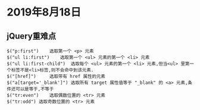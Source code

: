 # 2019年8月18日

## jQuery重难点

    $("p:first")    选取第一个 <p> 元素  
    $("ul li:first")    选取第一个 <ul> 元素的第一个 <li> 元素  
    $("ul li:first-child")  选取每个 <ul> 元素的第一个 <li> 元素,但当<ul> 里第一个标签不是<li>标签,则不会命中到该元素.
    $("[href]")     选取带有 href 属性的元素
    $("a[target='_blank']") 选取所有 target 属性值等于 "_blank" 的 <a> 元素,条件还可以是等于,不等于
    $("tr:even")    选取偶数位置的 <tr> 元素  
    $("tr:odd") 选取奇数位置的 <tr> 元素


